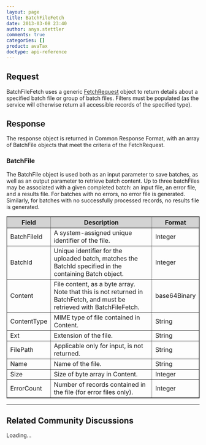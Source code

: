 ```yaml
---
layout: page
title: BatchFileFetch
date: 2013-03-08 23:40
author: anya.stettler
comments: true
categories: []
product: avaTax
doctype: api-reference
---
```

<h2>Request</h2>
BatchFileFetch uses a generic <a title="Shared Formats and Methods" href="/api-docs/soap/shared-formats-and-methods">FetchRequest</a> object to return details about a specified batch file or group of batch files. Filters must be populated (as the service will otherwise return all accessible records of the specified type).
<h2>Response</h2>
The response object is returned in Common Response Format, with an array of BatchFile objects that meet the criteria of the FetchRequest.
<h3>BatchFile</h3>
The BatchFile object is used both as an input parameter to save batches, as well as an output parameter to retrieve batch content. Up to three batchFiles may be associated with a given completed batch: an input file, an error file, and a results file. For batches with no errors, no error file is generated. Similarly, for batches with no successfully processed records, no results file is generated.
<table border="1" width="620" cellspacing="0" cellpadding="5">
<thead style="background-color: lightgray;">
<tr>
<th>Field</th>
<th>Description</th>
<th>Format</th>
</tr>
</thead>
<tbody>
<tr>
<td>BatchFileId</td>
<td>A system-assigned unique identifier of the file.</td>
<td>Integer</td>
</tr>
<tr>
<td>BatchId</td>
<td>Unique identifier for the uploaded batch, matches the BatchId specified in the containing Batch object.</td>
<td>Integer</td>
</tr>
<tr>
<td>Content</td>
<td>File content, as a byte array. Note that this is not returned in BatchFetch, and must be retrieved with BatchFileFetch.</td>
<td>base64Binary</td>
</tr>
<tr>
<td>ContentType</td>
<td>MIME type of file contained in Content.</td>
<td>String</td>
</tr>
<tr>
<td>Ext</td>
<td>Extension of the file.</td>
<td>String</td>
</tr>
<tr>
<td>FilePath</td>
<td>Applicable only for input, is not returned.</td>
<td>String</td>
</tr>
<tr>
<td>Name</td>
<td>Name of the file.</td>
<td>String</td>
</tr>
<tr>
<td>Size</td>
<td>Size of byte array in Content.</td>
<td>Integer</td>
</tr>
<tr>
<td>ErrorCount</td>
<td>Number of records contained in the file (for error files only).</td>
<td>Integer</td>
</tr>
</tbody>
</table>
<hr />

<h2>Related Community Discussions</h2>
<div id="gsfn_list_widget">
<div id="gsfn_content">Loading...</div>
</div>
<script src="https://getsatisfaction.com/avalara/widgets/javascripts/f585970/widgets.js" type="text/javascript"></script><script src="https://getsatisfaction.com/avalara/topics.widget?callback=gsfnTopicsCallback&amp;length=240&amp;limit=5&amp;sort=recently_active&amp;user_defined_code=batch" type="text/javascript"></script>
<div id="getsat-widget-8157"></div>
<script src="https://loader.engage.gsfn.us/loader.js" type="text/javascript"></script><script type="text/javascript">// <![CDATA[
if (typeof GSFN !== "undefined") { GSFN.loadWidget(8157,{"containerId":"getsat-widget-8157"}); }
// ]]></script>
